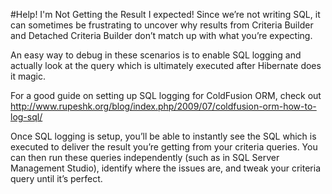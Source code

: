 #Help! I'm Not Getting the Result I expected!
Since we’re not writing SQL, it can sometimes be frustrating to uncover why results from Criteria Builder and Detached Criteria Builder don’t match up with what you’re expecting.

An easy way to debug in these scenarios is to enable SQL logging and actually look at the query which is ultimately executed after Hibernate does it magic.

For a good guide on setting up SQL logging for ColdFusion ORM, check out http://www.rupeshk.org/blog/index.php/2009/07/coldfusion-orm-how-to-log-sql/

Once SQL logging is setup, you’ll be able to instantly see the SQL which is executed to deliver the result you’re getting from your criteria queries. You can then run these queries independently (such as in SQL Server Management Studio), identify where the issues are, and tweak your criteria query until it’s perfect.
